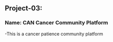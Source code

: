 ## Project-03:
### Name: CAN Cancer Community Platform
-This is a cancer patience community platform
